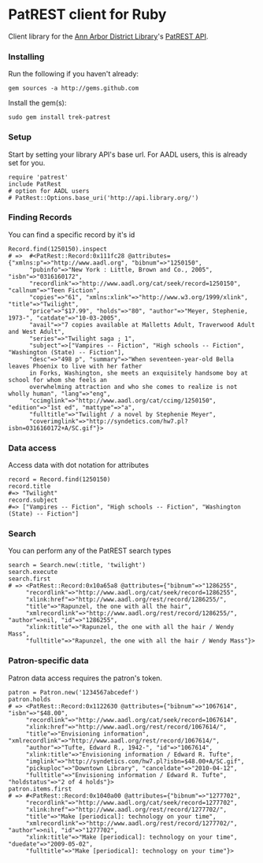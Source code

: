 # PatREST client for Ruby
Client library for the [Ann Arbor District Library](http://www.aadl.org)'s [PatREST API](http://www.blyberg.net/downloads/patrest_1.3_overview.pdf).

### Installing
Run the following if you haven't already:

    gem sources -a http://gems.github.com
Install the gem(s):

    sudo gem install trek-patrest

### Setup
Start by setting your library API's base url. For AADL users, this is already set for you.

    require 'patrest'
    include PatRest
    # option for AADL users
    # PatRest::Options.base_uri('http://api.library.org/')
    
### Finding Records
You can find a specific record by it's id

    Record.find(1250150).inspect
    # =>  #<PatRest::Record:0x111fc28 @attributes={"xmlns:p"=>"http://www.aadl.org", "bibnum"=>"1250150", 
          "pubinfo"=>"New York : Little, Brown and Co., 2005", "isbn"=>"0316160172", 
          "recordlink"=>"http://www.aadl.org/cat/seek/record=1250150", "callnum"=>"Teen Fiction", 
          "copies"=>"61", "xmlns:xlink"=>"http://www.w3.org/1999/xlink", "title"=>"Twilight", 
          "price"=>"$17.99", "holds"=>"80", "author"=>"Meyer, Stephenie, 1973-", "catdate"=>"10-03-2005", 
          "avail"=>"7 copies available at Malletts Adult, Traverwood Adult and West Adult", 
          "series"=>"Twilight saga ; 1", 
          "subject"=>["Vampires -- Fiction", "High schools -- Fiction", "Washington (State) -- Fiction"], 
          "desc"=>"498 p", "summary"=>"When seventeen-year-old Bella leaves Phoenix to live with her father 
          in Forks, Washington, she meets an exquisitely handsome boy at school for whom she feels an 
          overwhelming attraction and who she comes to realize is not wholly human", "lang"=>"eng", 
          "ccimglink"=>"http://www.aadl.org/cat/ccimg/1250150", "edition"=>"1st ed", "mattype"=>"a", 
          "fulltitle"=>"Twilight / a novel by Stephenie Meyer", 
          "coverimglink"=>"http://syndetics.com/hw7.pl?isbn=0316160172+A/SC.gif"}>
    
### Data access
Access data with dot notation for attributes

    record = Record.find(1250150)
    record.title
    #=> "Twilight"
    record.subject
    #=> ["Vampires -- Fiction", "High schools -- Fiction", "Washington (State) -- Fiction"]

### Search
You can perform any of the PatREST search types

    search = Search.new(:title, 'twilight')
    search.execute
    search.first
    # => <PatRest::Record:0x10a65a8 @attributes={"bibnum"=>"1286255", 
         "recordlink"=>"http://www.aadl.org/cat/seek/record=1286255", 
         "xlink:href"=>"http://www.aadl.org/rest/record/1286255/", 
         "title"=>"Rapunzel, the one with all the hair", 
         "xmlrecordlink"=>"http://www.aadl.org/rest/record/1286255/", "author"=>nil, "id"=>"1286255", 
         "xlink:title"=>"Rapunzel, the one with all the hair / Wendy Mass", 
         "fulltitle"=>"Rapunzel, the one with all the hair / Wendy Mass"}>
    
### Patron-specific data
Patron data access requires the patron's token.

    patron = Patron.new('1234567abcedef')
    patron.holds
    # => <PatRest::Record:0x1122630 @attributes={"bibnum"=>"1067614", "isbn"=>"$48.00", 
         "recordlink"=>"http://www.aadl.org/cat/seek/record=1067614", 
         "xlink:href"=>"http://www.aadl.org/rest/record/1067614/", 
         "title"=>"Envisioning information", "xmlrecordlink"=>"http://www.aadl.org/rest/record/1067614/", 
         "author"=>"Tufte, Edward R., 1942-", "id"=>"1067614", 
         "xlink:title"=>"Envisioning information / Edward R. Tufte", 
         "imglink"=>"http://syndetics.com/hw7.pl?isbn=$48.00+A/SC.gif", 
         "pickuploc"=>"Downtown Library", "canceldate"=>"2010-04-12", 
         "fulltitle"=>"Envisioning information / Edward R. Tufte", "holdstatus"=>"2 of 4 holds"}>
    patron.items.first
    # => #<PatRest::Record:0x1040a00 @attributes={"bibnum"=>"1277702", 
         "recordlink"=>"http://www.aadl.org/cat/seek/record=1277702", 
         "xlink:href"=>"http://www.aadl.org/rest/record/1277702/", 
         "title"=>"Make [periodical]: technology on your time", 
         "xmlrecordlink"=>"http://www.aadl.org/rest/record/1277702/", "author"=>nil, "id"=>"1277702", 
         "xlink:title"=>"Make [periodical]: technology on your time", "duedate"=>"2009-05-02", 
         "fulltitle"=>"Make [periodical]: technology on your time"}>
    
    
    